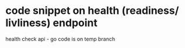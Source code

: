 # code snippet on health (readiness/ livliness) endpoint
health check api - go
code is on temp branch
